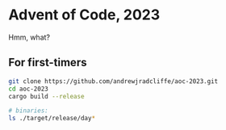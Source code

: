 # Advent of Code, 2023

Hmm, what?

## For first-timers
```bash
git clone https://github.com/andrewjradcliffe/aoc-2023.git
cd aoc-2023
cargo build --release

# binaries:
ls ./target/release/day*
```
